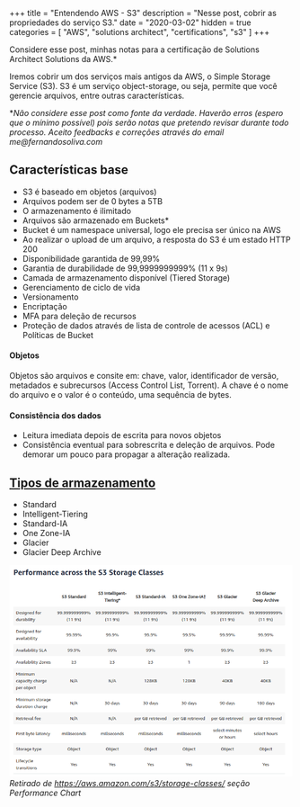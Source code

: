 +++
title = "Entendendo AWS - S3"
description = "Nesse post, cobrir as propriedades do serviço S3."
date = "2020-03-02"
hidden = true
categories = [
    "AWS",
    "solutions architect",
    "certifications",
    "s3"
]
+++

Considere esse post, minhas notas para a certificação de Solutions Architect Solutions da AWS.*

Iremos cobrir um dos serviços mais antigos da AWS, o Simple Storage Service (S3). S3 é um serviço object-storage, ou seja, permite que você gerencie arquivos, entre outras características.

*_Não considere esse post como fonte da verdade. Haverão erros (espero que o mínimo possível) pois serão notas que pretendo revisar durante todo processo. Aceito feedbacks e correções através do email me@fernandosoliva.com_

## Características base

- S3 é baseado em objetos (arquivos)
- Arquivos podem ser de 0 bytes a 5TB
- O armazenamento é ilimitado
- Arquivos são armazenado em Buckets*
- Bucket é um namespace universal, logo ele precisa ser único na AWS
- Ao realizar o upload de um arquivo, a resposta do S3 é um estado HTTP 200
- Disponibilidade garantida de 99,99%
- Garantia de durabilidade de 99,9999999999% (11 x 9s)
- Camada de armazenamento disponível (Tiered Storage)
- Gerenciamento de ciclo de vida
- Versionamento
- Encriptação
- MFA para deleção de recursos
- Proteção de dados através de lista de controle de acessos (ACL) e Políticas de Bucket

#### Objetos

Objetos são arquivos e consite em: chave, valor, identificador de versão, metadados e subrecursos (Access Control List, Torrent). A chave é o nome do arquivo e o valor é o conteúdo, uma sequência de bytes.

#### Consistência dos dados

- Leitura imediata depois de escrita para novos objetos
- Consistência eventual para sobrescrita e deleção de arquivos. Pode demorar um pouco para propagar a alteração realizada.

## [Tipos de armazenamento](https://aws.amazon.com/s3/storage-classes/)

- Standard
- Intelligent-Tiering
- Standard-IA
- One Zone-IA
- Glacier
- Glacier Deep Archive

![chart](/s3-chart.png)
_Retirado de https://aws.amazon.com/s3/storage-classes/ seção Performance Chart_
